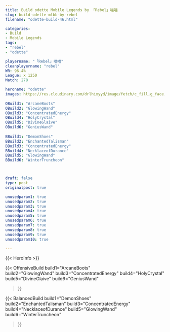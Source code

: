 ```yaml
---
title: Build odette Mobile Legends by 「Rebel」喵喵
slug: build-odette-mlbb-by-rebel
filename: "odette-build-46.html"

categories: 
- Build 
- Mobile Legends
tags: 
- "rebel"
- "odette"

playername: "「Rebel」喵喵"
cleanplayername: "rebel"
WR: 96.4%
League: x 1250
Match: 278 

heroname: "odette"
images: https://res.cloudinary.com/drlhixyyd/image/fetch/c_fill,g_face,f_auto/https://cdn2-build.mobagenie.my.id/p/images/banner/full/odette.jpg
 
OBuild1: "ArcaneBoots"  
OBuild2: "GlowingWand" 
OBuild3: "ConcentratedEnergy" 
OBuild4: "HolyCrystal" 
OBuild5: "DivineGlaive" 
OBuild6: "GeniusWand" 
 
BBuild1: "DemonShoes"  
BBuild2: "EnchantedTalisman" 
BBuild3: "ConcentratedEnergy" 
BBuild4: "NecklaceofDurance" 
BBuild5: "GlowingWand" 
BBuild6: "WinterTruncheon"



draft: false
type: post
originalpost: true

unusedparam1: true
unusedparam2: true
unusedparam3: true
unusedparam4: true
unusedparam5: true
unusedparam6: true
unusedparam7: true
unusedparam8: true
unusedparam9: true
unusedparam10: true

---
```


{{< HeroInfo >}} 

{{< OffensiveBuild 
build1="ArcaneBoots"  
build2="GlowingWand" 
build3="ConcentratedEnergy" 
build4="HolyCrystal" 
build5="DivineGlaive" 
build6="GeniusWand" 
 >}} 

{{< BalancedBuild 
build1="DemonShoes"  
build2="EnchantedTalisman" 
build3="ConcentratedEnergy" 
build4="NecklaceofDurance" 
build5="GlowingWand" 
build6="WinterTruncheon" 
 >}}

